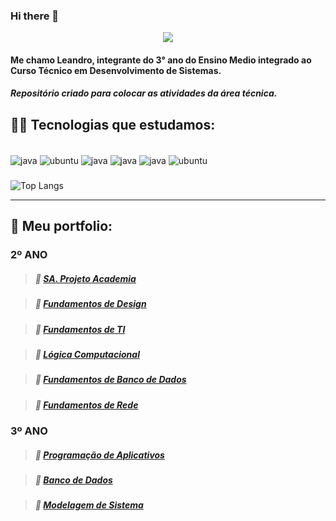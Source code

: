 ### Hi there 👋

<div align="center">
  <img src="https://user-images.githubusercontent.com/102531267/224816958-376cb141-9f93-4616-8bd7-2e62656cf608.png" />
</div>

#### Me chamo Leandro, integrante do 3° ano do Ensino Medio integrado ao Curso Técnico em Desenvolvimento de Sistemas.
##### Repositório criado para colocar as atividades da área técnica.

## 🐱‍💻 Tecnologias que estudamos:
<div style="display : inline_block"><br/>
  <img align="center" alt="java" src="https://img.shields.io/badge/Shell_Script-121011?style=for-the-badge&logo=gnu-bash&logoColor=white" />
  <img align="center" alt="ubuntu" src="https://img.shields.io/badge/SQLite-07405E?style=for-the-badge&logo=sqlite&logoColor=white" />
  <img align="center" alt="java" src="https://img.shields.io/badge/apache%20netbeans-1B6AC6?style=for-the-badge&logo=apache%20netbeans%20IDE&logoColor=white" />
  <img align="center" alt="java" src="https://img.shields.io/badge/Android_Studio-3DDC84?style=for-the-badge&logo=android-studio&logoColor=white" />
  <img align="center" alt="java" src="https://img.shields.io/badge/Java-ED8B00?style=for-the-badge&logo=openjdk&logoColor=white" />
  <img align="center" alt="ubuntu" src="https://img.shields.io/badge/Ubuntu-E95420?style=for-the-badge&logo=ubuntu&logoColor=white" />
  
</div>

###

![Top Langs](https://github-readme-stats.vercel.app/api/top-langs/?username=y-leandro&layout=compact&theme=tokyonight)

-----------------------------------------------------------------------------------------------------------

## 💾 Meu portfolio:

### 2º ANO 

> ##### 🔹 [SA. Projeto Academia](https://github.com/y-leandro/portfolio2/tree/main/SA%20-%20Contextualiza%C3%A7%C3%A3o)

> ##### 🔹 [Fundamentos de Design](https://github.com/y-leandro/portfolio2/tree/main/Fundamentos%20de%20Design)

> ##### 🔹 [Fundamentos de TI](https://github.com/y-leandro/portfolio2/tree/main/Fundamentos%20de%20TI)

> ##### 🔹 [Lógica Computacional](https://github.com/y-leandro/portfolio2/tree/main/L%C3%B3gica%20Computacional)

> ##### 🔹 [Fundamentos de Banco de Dados](https://github.com/y-leandro/portfolio2/tree/main/Banco%20de%20Dados)

> ##### 🔹 [Fundamentos de Rede](https://github.com/y-leandro/portfolio2/tree/main/Fundamentos%20de%20Rede)

### 3º ANO

> ##### 🔹 [Programação de Aplicativos](https://github.com/y-leandro/portfolio2/tree/main/Programa%C3%A7%C3%A3o%20de%20Aplicativos)

> ##### 🔹 [Banco de Dados](https://github.com/y-leandro/portfolio2/tree/main/banco%20de%20dados)

> ##### 🔹 [Modelagem de Sistema](https://github.com/y-leandro/portfolio2/tree/main/Modelagem%20de%20Sistema)





